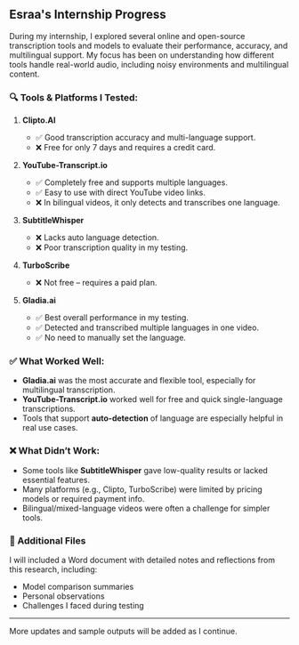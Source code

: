 ## Esraa's Internship Progress

During my internship, I explored several online and open-source transcription tools and models to evaluate their performance, accuracy, and multilingual support. My focus has been on understanding how different tools handle real-world audio, including noisy environments and multilingual content.

### 🔍 Tools & Platforms I Tested:

1. **Clipto.AI**
   - ✅ Good transcription accuracy and multi-language support.
   - ❌ Free for only 7 days and requires a credit card.

2. **YouTube-Transcript.io**
   - ✅ Completely free and supports multiple languages.
   - ✅ Easy to use with direct YouTube video links.
   - ❌ In bilingual videos, it only detects and transcribes one language.

3. **SubtitleWhisper**
   - ❌ Lacks auto language detection.
   - ❌ Poor transcription quality in my testing.

4. **TurboScribe**
   - ❌ Not free – requires a paid plan.

5. **Gladia.ai**
   - ✅ Best overall performance in my testing.
   - ✅ Detected and transcribed multiple languages in one video.
   - ✅ No need to manually set the language.

### ✅ What Worked Well:

- **Gladia.ai** was the most accurate and flexible tool, especially for multilingual transcription.
- **YouTube-Transcript.io** worked well for free and quick single-language transcriptions.
- Tools that support **auto-detection** of language are especially helpful in real use cases.

### ❌ What Didn’t Work:

- Some tools like **SubtitleWhisper** gave low-quality results or lacked essential features.
- Many platforms (e.g., Clipto, TurboScribe) were limited by pricing models or required payment info.
- Bilingual/mixed-language videos were often a challenge for simpler tools.

### 📄 Additional Files

I will included a Word document with detailed notes and reflections from this research, including:
- Model comparison summaries
- Personal observations
- Challenges I faced during testing
---

More updates and sample outputs will be added as I continue.

